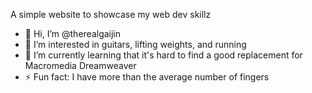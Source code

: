 A simple website to showcase my web dev skillz

- 👋 Hi, I’m @therealgaijin
- 👀 I’m interested in guitars, lifting weights, and running
- 🌱 I’m currently learning that it's hard to find a good replacement for Macromedia Dreamweaver 
- ⚡ Fun fact: I have more than the average number of fingers
